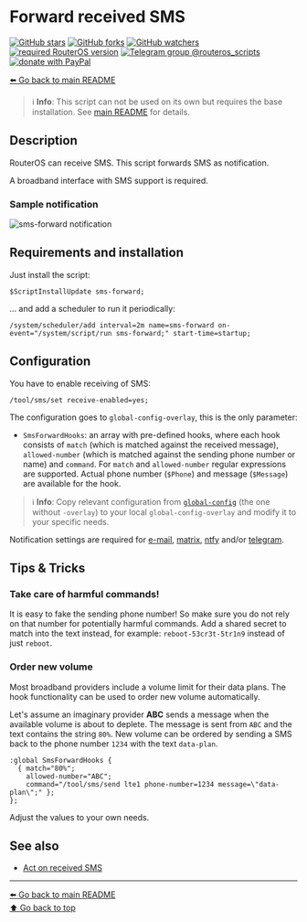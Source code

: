 Forward received SMS
====================

[![GitHub stars](https://img.shields.io/github/stars/eworm-de/routeros-scripts?logo=GitHub&style=flat&color=red)](https://github.com/eworm-de/routeros-scripts/stargazers)
[![GitHub forks](https://img.shields.io/github/forks/eworm-de/routeros-scripts?logo=GitHub&style=flat&color=green)](https://github.com/eworm-de/routeros-scripts/network)
[![GitHub watchers](https://img.shields.io/github/watchers/eworm-de/routeros-scripts?logo=GitHub&style=flat&color=blue)](https://github.com/eworm-de/routeros-scripts/watchers)
[![required RouterOS version](https://img.shields.io/badge/RouterOS-7.12-yellow?style=flat)](https://mikrotik.com/download/changelogs/)
[![Telegram group @routeros_scripts](https://img.shields.io/badge/Telegram-%40routeros__scripts-%2326A5E4?logo=telegram&style=flat)](https://t.me/routeros_scripts)
[![donate with PayPal](https://img.shields.io/badge/Like_it%3F-Donate!-orange?logo=githubsponsors&logoColor=orange&style=flat)](https://www.paypal.com/cgi-bin/webscr?cmd=_s-xclick&hosted_button_id=A4ZXBD6YS2W8J)

[⬅️ Go back to main README](../README.md)

> ℹ️ **Info**: This script can not be used on its own but requires the base
> installation. See [main README](../README.md) for details.

Description
-----------

RouterOS can receive SMS. This script forwards SMS as notification.

A broadband interface with SMS support is required.

### Sample notification

![sms-forward notification](sms-forward.d/notification.avif)

Requirements and installation
-----------------------------

Just install the script:

    $ScriptInstallUpdate sms-forward;

... and add a scheduler to run it periodically:

    /system/scheduler/add interval=2m name=sms-forward on-event="/system/script/run sms-forward;" start-time=startup;

Configuration
-------------

You have to enable receiving of SMS:

    /tool/sms/set receive-enabled=yes;

The configuration goes to `global-config-overlay`, this is the only parameter:

* `SmsForwardHooks`: an array with pre-defined hooks, where each hook consists
  of `match` (which is matched against the received message), `allowed-number`
  (which is matched against the sending phone number or name) and `command`.
  For `match` and `allowed-number` regular expressions are supported. Actual
  phone number (`$Phone`) and message (`$Message`) are available for the hook.

> ℹ️ **Info**: Copy relevant configuration from
> [`global-config`](../global-config.rsc) (the one without `-overlay`) to
> your local `global-config-overlay` and modify it to your specific needs.

Notification settings are required for
[e-mail](mod/notification-email.md),
[matrix](mod/notification-matrix.md),
[ntfy](mod/notification-ntfy.md) and/or
[telegram](mod/notification-telegram.md).

Tips & Tricks
-------------

### Take care of harmful commands!

It is easy to fake the sending phone number! So make sure you do not rely on
that number for potentially harmful commands. Add a shared secret to match
into the text instead, for example: `reboot-53cr3t-5tr1n9` instead of just
`reboot`.

### Order new volume

Most broadband providers include a volume limit for their data plans. The
hook functionality can be used to order new volume automatically.

Let's assume an imaginary provider **ABC** sends a message when the available
volume is about to deplete. The message is sent from `ABC` and the text
contains the string `80%`. New volume can be ordered by sending a SMS back to
the phone number `1234` with the text `data-plan`.

    :global SmsForwardHooks {
      { match="80%";
        allowed-number="ABC";
        command="/tool/sms/send lte1 phone-number=1234 message=\"data-plan\";" };
    };

Adjust the values to your own needs.

See also
--------

* [Act on received SMS](sms-action.md)

---
[⬅️ Go back to main README](../README.md)  
[⬆️ Go back to top](#top)
